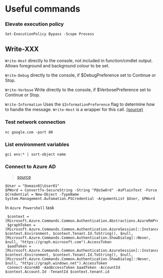 # Useful commands

### Elevate execution policy
```
Set-ExecutionPolicy Bypass -Scope Process
```

## Write-XXX

`Write-Host` directly to the console, not included in function/cmdlet output. Allows foreground and background colour to be set.

`Write-Debug` directly to the console, if $DebugPreference set to Continue or Stop.

`Write-Verbose` Write directly to the console, if $VerbosePreference set to Continue or Stop.

`Write-Information` Uses the `$InformationPreference` flag to determine how to handle the message.  `Write-Host` is a wrapper for this call. [(source)](https://docs.microsoft.com/en-us/powershell/module/microsoft.powershell.utility/write-information?view=powershell-7#parameters)

### Test network connection

```
nc google.com -port 80
```

### List environment variables
```
gci env:* | sort-object name
```

### Connect to Azure AD
> [source](https://docs.microsoft.com/en-us/powershell/module/microsoft.powershell.security/get-credential?view=powershell-7#examples)
```
$User = "Domain01\User01"
$PWord = ConvertTo-SecureString -String "P@sSwOrd" -AsPlainText -Force
$Credential = New-Object -TypeName System.Management.Automation.PSCredential -ArgumentList $User, $PWord
```
In `Azure Powershell` task
```
 $context = [Microsoft.Azure.Commands.Common.Authentication.Abstractions.AzureRmProfileProvider]::Instance.Profile.DefaultContext
 $graphToken = [Microsoft.Azure.Commands.Common.Authentication.AzureSession]::Instance.AuthenticationFactory.Authenticate($context.Account, $context.Environment, $context.Tenant.Id.ToString(), $null, [Microsoft.Azure.Commands.Common.Authentication.ShowDialog]::Never, $null, "https://graph.microsoft.com").AccessToken
 $aadToken = [Microsoft.Azure.Commands.Common.Authentication.AzureSession]::Instance.AuthenticationFactory.Authenticate($context.Account, $context.Environment, $context.Tenant.Id.ToString(), $null, [Microsoft.Azure.Commands.Common.Authentication.ShowDialog]::Never, $null, "https://graph.windows.net").AccessToken
 Connect-AzureAD -AadAccessToken $aadToken -AccountId $context.Account.Id -TenantId $context.tenant.id
 ```

